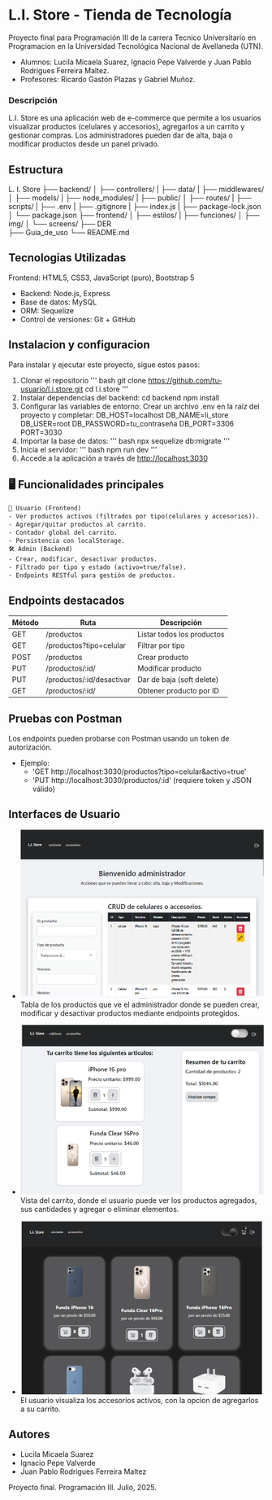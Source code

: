 # L.I. Store - Tienda de Tecnología
Proyecto final para Programación III de la carrera Tecnico Universitario en Programacion en la Universidad Tecnológica Nacional de Avellaneda (UTN).
- Alumnos: Lucila Micaela Suarez, Ignacio Pepe Valverde y Juan Pablo Rodrigues Ferreira Maltez.
- Profesores: Ricardo Gastón Plazas y Gabriel Muñoz.


### Descripción
L.I. Store es una aplicación web de e-commerce que permite a los usuarios visualizar productos (celulares y accesorios), agregarlos a un carrito y gestionar compras. Los administradores pueden dar de alta, baja o modificar productos desde un panel privado.


## Estructura
L. I. Store
├── backend/
│  ├── controllers/
|  ├── data/
|  ├── middlewares/
│  ├── models/
|  ├── node_modules/
|  ├── public/
│  ├── routes/
|  ├── scripts/
|  ├── .env
|  ├── .gitignore
|  ├── index.js
|  ├── package-lock.json
│  └── package.json
├── frontend/
│  ├── estilos/
|  ├── funciones/
│  ├── img/
│  └── screens/
├── DER  
├── Guia_de_uso
└── README.md


## Tecnologias Utilizadas
Frontend: HTML5, CSS3, JavaScript (puro), Bootstrap 5
- Backend: Node.js, Express
- Base de datos: MySQL
- ORM: Sequelize
- Control de versiones: Git + GitHub


## Instalacion y configuracion
Para instalar y ejecutar este proyecto, sigue estos pasos:
1. Clonar el repositorio
''' bash
    git clone https://github.com/tu-usuario/l.i.store.git
    cd l.i.store '''
2. Instalar dependencias del backend:
    cd backend
    npm install
3. Configurar las variables de entorno:
    Crear un archivo .env en la raíz del proyecto y completar:
        DB_HOST=localhost
        DB_NAME=li_store
        DB_USER=root
        DB_PASSWORD=tu_contraseña
        DB_PORT=3306
        PORT=3030
4. Importar la base de datos:
''' bash
    npx sequelize db:migrate '''
5. Inicia el servidor:
''' bash
    npm run dev '''
6. Accede a la aplicación a través de [http://localhost:3030](http://localhost:3030)


## 🖥️ Funcionalidades principales
    👤 Usuario (Frontend)
    - Ver productos activos (filtrados por tipo(celulares y accesorios)).
    - Agregar/quitar productos al carrito.
    - Contador global del carrito.
    - Persistencia con localStorage.
    🛠️ Admin (Backend)
    - Crear, modificar, desactivar productos.
    - Filtrado por tipo y estado (activo=true/false).
    - Endpoints RESTful para gestión de productos.


## Endpoints destacados
| Método | Ruta                       | Descripción                |
| ------ | -------------------------- | -------------------------- |
| GET    | /productos                 | Listar todos los productos |
| GET    | /productos?tipo=celular    | Filtrar por tipo           |
| POST   | /productos                 | Crear producto             |
| PUT    | /productos/:id/            | Modificar producto         |
| PUT    | /productos/:id/desactivar  | Dar de baja (soft delete)  |
| GET    | /productos/:id/            | Obtener producto por ID    |


## Pruebas con Postman
Los endpoints pueden probarse con Postman usando un token de autorización.
- Ejemplo:
    - 'GET http://localhost:3030/productos?tipo=celular&activo=true'
    - 'PUT http://localhost:3030/productos/:id' (requiere token y JSON válido)


## Interfaces de Usuario
- ![Tabla de productos](./frontend/img/tablaAdmi.png)
 Tabla de los productos que ve el administrador donde se pueden crear, modificar y desactivar productos mediante endpoints protegidos.

- ![Carrito](./frontend/img/carrito.png)
 Vista del carrito, donde el usuario puede ver los productos agregados, sus cantidades y agregar o eliminar elementos.

- ![Accesorios](./frontend/img/accesorios.png)
 El usuario visualiza los accesorios activos, con la opcion de agregarlos a su carrito. 


## Autores
- Lucila Micaela Suarez
- Ignacio Pepe Valverde
- Juan Pablo Rodrigues Ferreira Maltez

Proyecto final. Programación III. Julio, 2025.
